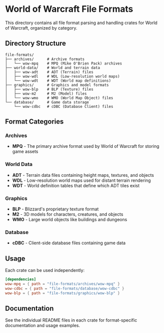 # World of Warcraft File Formats

This directory contains all file format parsing and handling crates for World of
Warcraft, organized by category.

## Directory Structure

```text
file-formats/
├── archives/      # Archive formats
│   └── wow-mpq    # MPQ (Mike O'Brien Pack) archives
├── world-data/    # World and terrain data
│   ├── wow-adt    # ADT (Terrain) files
│   ├── wow-wdl    # WDL (Low-resolution world maps)
│   └── wow-wdt    # WDT (World map definitions)
├── graphics/      # Graphics and model formats
│   ├── wow-blp    # BLP (Texture) files
│   ├── wow-m2     # M2 (Model) files
│   └── wow-wmo    # WMO (World Map Object) files
└── database/      # Game data storage
    └── wow-cdbc   # cDBC (Database Client) files
```

## Format Categories

### Archives

- **MPQ** - The primary archive format used by World of Warcraft for
  storing game assets

### World Data

- **ADT** - Terrain data files containing height maps, textures, and objects
- **WDL** - Low-resolution world maps used for distant terrain rendering
- **WDT** - World definition tables that define which ADT tiles exist

### Graphics

- **BLP** - Blizzard's proprietary texture format
- **M2** - 3D models for characters, creatures, and objects
- **WMO** - Large world objects like buildings and dungeons

### Database

- **cDBC** - Client-side database files containing game data

## Usage

Each crate can be used independently:

```toml
[dependencies]
wow-mpq = { path = "file-formats/archives/wow-mpq" }
wow-cdbc = { path = "file-formats/database/wow-cdbc" }
wow-blp = { path = "file-formats/graphics/wow-blp" }
```

## Documentation

See the individual README files in each crate for format-specific documentation
and usage examples.
